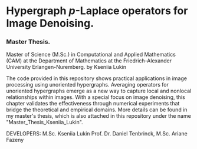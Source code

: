 # Hypergraph $p$-Laplace operators for Image Denoising. 
### Master Thesis.
Master of Science (M.Sc.) in Computational and Applied Mathematics (CAM) at the Department of Mathematics at the Friedrich-Alexander University Erlangen-Nuremberg. 
by Kseniia Lukin

The code provided in this repository shows practical applications in image processing using unoriented hypergraphs. Averaging operators for unoriented hypergraphs emerge as a
new way to capture local and nonlocal relationships within images. With a special focus on image denoising, this chapter validates the effectiveness through numerical experiments
that bridge the theoretical and empirical domains.
More details can be found in my master's thesis, which is also attached in this repository under the name "Master_Thesis_Kseniia_Lukin".

DEVELOPERS: 
M.Sc. Kseniia Lukin
Prof. Dr. Daniel Tenbrinck,
M.Sc. Ariane Fazeny
